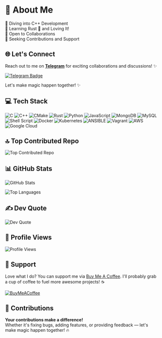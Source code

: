 # 💫 About Me

🔭 Diving into C++ Development  
🌱 Learning Rust 🦀 and Loving It!  
👯 Open to Collaborations  
💬 Seeking Contributions and Support  

## 🌐 Let's Connect

Reach out to me on **[Telegram](https://t.me/gvatsal60)** for exciting collaborations and discussions! ✨

[![Telegram Badge](https://img.shields.io/badge/Telegram-blue?style=for-the-badge&logo=telegram&logoColor=white)](https://t.me/gvatsal60)

Let's make magic happen together! ✨

## 💻 Tech Stack

![C](https://img.shields.io/badge/c-%2300599C.svg?style=for-the-badge&logo=c&logoColor=white)
![C++](https://img.shields.io/badge/c++-%2300599C.svg?style=for-the-badge&logo=c%2B%2B&logoColor=white)
![CMake](https://img.shields.io/badge/CMake-%23008FBA.svg?style=for-the-badge&logo=cmake&logoColor=white)
![Rust](https://img.shields.io/badge/rust-%23000000.svg?style=for-the-badge&logo=rust&logoColor=white)
![Python](https://img.shields.io/badge/python-3670A0?style=for-the-badge&logo=python&logoColor=ffdd54)
![JavaScript](https://img.shields.io/badge/javascript-%23323330.svg?style=for-the-badge&logo=javascript&logoColor=%23F7DF1E)
![MongoDB](https://img.shields.io/badge/MongoDB-%234ea94b.svg?style=for-the-badge&logo=mongodb&logoColor=white)
![MySQL](https://img.shields.io/badge/mysql-%2300000f.svg?style=for-the-badge&logo=mysql&logoColor=white)
![Shell Script](https://img.shields.io/badge/shell_script-%23121011.svg?style=for-the-badge&logo=gnu-bash&logoColor=white)
![Docker](https://img.shields.io/badge/docker-%230db7ed.svg?style=for-the-badge&logo=docker&logoColor=white)
![Kubernetes](https://img.shields.io/badge/kubernetes-%23326ce5.svg?style=for-the-badge&logo=kubernetes&logoColor=white)
![ANSIBLE](https://img.shields.io/badge/ansible-%231A1918.svg?style=for-the-badge&logo=ansible&logoColor=white)
![Vagrant](https://img.shields.io/badge/vagrant-%231563FF.svg?style=for-the-badge&logo=vagrant&logoColor=white)
![AWS](https://img.shields.io/badge/AWS-%23FF9900.svg?style=for-the-badge&logo=amazon-aws&logoColor=white)
![Google Cloud](https://img.shields.io/badge/GoogleCloud-%234285F4.svg?style=for-the-badge&logo=google-cloud&logoColor=white)

## 🔝 Top Contributed Repo

![Top Contributed Repo](https://github-contributor-stats.vercel.app/api?username=gvatsal60&limit=5&theme=dark_dimmed&combine_all_yearly_contributions=true)

## 📊 GitHub Stats

![GitHub Stats](https://github-readme-stats.vercel.app/api?username=gvatsal60&theme=vision-friendly-dark&hide_border=false&include_all_commits=false&count_private=false)

![Top Languages](https://github-readme-stats.vercel.app/api/top-langs/?username=gvatsal60&theme=vision-friendly-dark&hide_border=false&include_all_commits=false&count_private=false&layout=compact)

## ✍️ Dev Quote

![Dev Quote](https://quotes-github-readme.vercel.app/api?type=horizontal&theme=radical)

## 👀 Profile Views

![Profile Views](https://komarev.com/ghpvc/?username=gvatsal60&style=for-the-badge&color=orange)

## 💖 Support

Love what I do? You can support me via [Buy Me A Coffee](https://buymeacoffee.com/gvatsal60). I'll probably grab a cup of coffee to fuel more awesome projects! ☕

[![BuyMeACoffee](https://img.shields.io/badge/Buy%20Me%20a%20Coffee-ffdd00?style=for-the-badge&logo=buy-me-a-coffee&logoColor=black)](https://buymeacoffee.com/gvatsal60)

## 🤝 Contributions

**Your contributions make a difference!**  
Whether it's fixing bugs, adding features, or providing feedback — let's make magic happen together! 🔥
